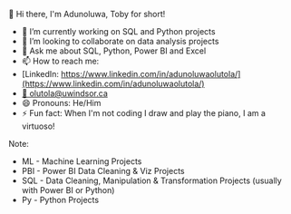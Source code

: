   👋 Hi there, I'm Adunoluwa, Toby for short! 

- 🌱 I’m currently working on SQL and Python projects
- 👯 I’m looking to collaborate on data analysis projects
- 💬 Ask me about SQL, Python, Power BI and Excel
- 📫 How to reach me: 
- [LinkedIn: https://www.linkedin.com/in/adunoluwaolutola/](https://www.linkedin.com/in/adunoluwaolutola/)
- [📧 olutola@uwindsor.ca](olutola@uwindsor.ca)
- 😄 Pronouns: He/Him
- ⚡ Fun fact: When I'm not coding I draw and play the piano, I am a virtuoso!

Note:
- ML - Machine Learning Projects
- PBI - Power BI Data Cleaning & Viz Projects
- SQL - Data Cleaning, Manipulation & Transformation Projects (usually with Power BI or Python)
- Py - Python Projects
